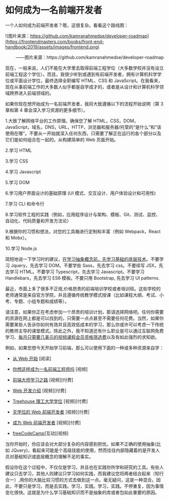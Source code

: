 # 如何成为一名前端开发者

一个人如何成为前端开发者？嗯，这很复杂。看看这个路线图：

![图片来源：https://github.com/kamranahmedse/developer-roadmap](https://frontendmasters.com/books/front-end-handbook/2019/assets/images/frontend.png)

<p align="right">——图片来源：https://github.com/kamranahmedse/developer-roadmap </p>

现在，一般来说，人们不能在大学里去取得前端工程学位（大多数学校并没有设立前端工程这个学位）。而且，我很少听到或遇到有前端开发者，拥有计算机科学学位或平面设计学位，最终选择全职编写 HTML、CSS 和 JavaScript。在我看来，现在从事前端工作的大多数人似乎都是自学成才的，或者是从设计和计算机科学领域跨界进入前端领域的。

如果你现在想开始成为一名前端开发者，我将大致遵循以下的流程开始说明（第 3 章和第 4 章会深入学习资源的更多细节）。

1.大致了解网络平台的工作原理。确保您了解 HTML，CSS，DOM，JavaScript，域名，DNS，URL，HTTP，浏览器和服务器/托管的“是什么”和“该使用在哪”。不要从一开始就深入任何东西，只需要了解正在运行的各个部分以及它们是如何组合在一起的。从构建简单的 Web 页面开始。

2.学习 HTML

3.学习 CSS

4.学习 Javascript

5.学习 DOM

6.学习用户界面设计的基础原理 (UI 模式、交互设计、用户体验设计和可用性)

7.学习 CLI 和命令行

8.学习软件工程的实践（例如，应用程序设计与架构、模板、Git、测试、监控、自动化、代码质量和开发方法论）

9.根据你的习惯和想法，对您的工具箱进行定制和丰富（例如 Webpack，React 和 Mobx）。

10.学习 Node.js

简短地说一下学习时的建议，[在学习抽象概念前，先学习基础的底层技术](https://youtu.be/QjKH1J77gjI?list=PL055Epbe6d5bQubu5EWf_kUNA3ef_qbmL)。不要学习 Jquery，先去学习 DOM。不要学些 Sass，先去学习 css。不要续写 JSX，先去学习 HTML。不要学习 Typescript，先去学习 Javascript。不要学习 Handlebars，先去学习 ES6 模板。不要只用 Bootstrap, 先去学习 UI patterns.

最近，市面上多了很多不正规,价格昂贵的前端培训学校或者培训班。这些学校的老师通常是来自官方学院，并且遵循传统教学模式授课（比如课程大纲、考试、小考、专题、小组专题和成绩等）。

请注意，如果你正在考虑参加一个昂贵的培训计划，那请选择网络吧。任何你需要的资源在网上都是可以找到的，只需要一点点甚至不需要任何花费。当然，如果你需要某些人告诉你如何有效并且高效低成本的学习，那么你或许可以考虑一下传统的教师主导的课堂模式。除此之外，我不知道还有什么职业是可以通过互联网免费学习、[每月只需要几美元的视频课程会员资格筛选费](https://frontendmasters.com/join/)以及有如此强烈的求知欲。

例如，如果您想今天开始学习前端，那么可以使用下面的一种或多种资源来自学：

- [从 Web 开始](https://developer.mozilla.org/en-US/docs/Learn/Getting_started_with_the_web) [阅读]

- [你想这样成为一名前端工程师吗](https://www.youtube.com/watch?v=Lsg84NtJbmI) [视频]

- [前端大师学习之路](https://frontendmasters.com/learn/) [视频][付费]

- [Web 开发介绍](https://frontendmasters.com/courses/web-development-v2/) [视频][付费]

- [Treehouse 理工大学学位](https://teamtreehouse.com/techdegree/front-end-web-development-2) [视频][付费]

- [无学位的 Web 前端开发者](https://www.udacity.com/course/front-end-web-developer-nanodegree--nd001) [视频][付费]

- [成为 Web 前端开发者](https://www.lynda.com/learning-paths/Web/become-a-front-end-web-developer) [视频][付费]

- [freeCodeCamp](https://www.freecodecamp.org/learn/)[互动][视频]

当你开始时，你应该会对大部分复杂的内容感到担忧。如果不正确的使用抽象(比如 JQuery)，看起来可能是个高级技能的使用，然而往往内部隐藏着的是开发人员对基础知识或底层概念的理解不足的事实。

假设你在这个过程中，不仅仅是学习，并且也在实践你所学和研究的工具。有些人建议只去学习，其他人则建议只学习如何实践，而我建议您将两者结合起来（知行合一）,用你的大脑比较习惯的方式去做到这一点。毫无疑问，这是一种混合。因此，不要只是学习，而是去实践。学习，实践。学习，实践。不停重复，因为事情变化很快。这就是为什么学习基础知识而不是抽象的库或者包如此重要的原因。
